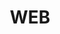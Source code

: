 ---
title: "WEB"
linkTitle: "Web"
description: >
  A short lead description about this content page. It can be **bold** or _italic_ and can be split over multiple paragraphs.
---